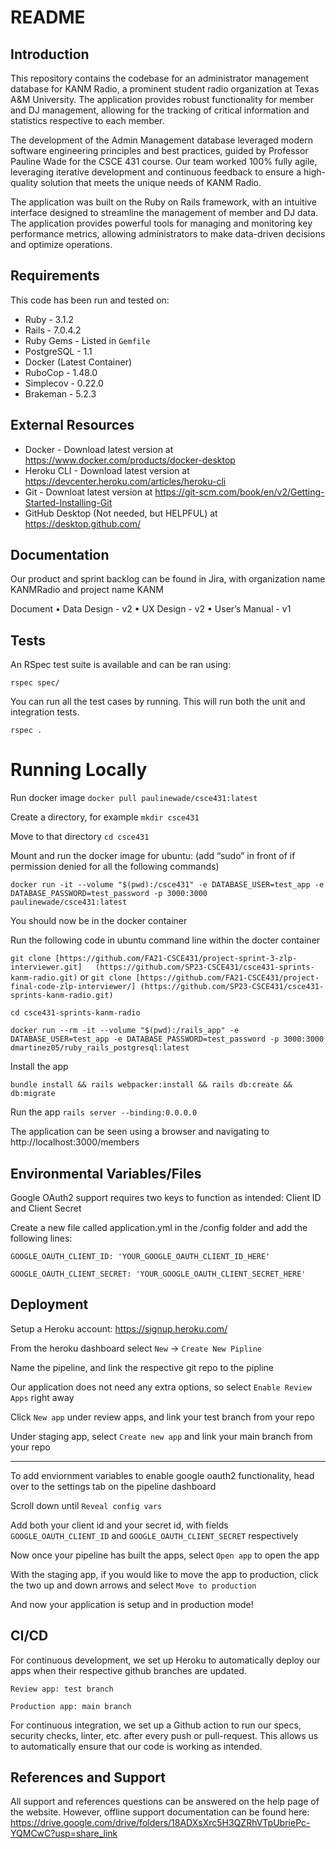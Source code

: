 # README

## Introduction

This repository contains the codebase for an administrator management database for KANM Radio, a prominent student radio organization at Texas A&M University. The application provides robust functionality for member and DJ management, allowing for the tracking of critical information and statistics respective to each member.

The development of the Admin Management database leveraged modern software engineering principles and best practices, guided by Professor Pauline Wade for the CSCE 431 course. Our team worked 100% fully agile, leveraging iterative development and continuous feedback to ensure a high-quality solution that meets the unique needs of KANM Radio.

The application was built on the Ruby on Rails framework, with an intuitive interface designed to streamline the management of member and DJ data. The application provides powerful tools for managing and monitoring key performance metrics, allowing administrators to make data-driven decisions and optimize operations.



## Requirements

This code has been run and tested on:

- Ruby - 3.1.2
- Rails - 7.0.4.2
- Ruby Gems - Listed in `Gemfile`
- PostgreSQL - 1.1
- Docker (Latest Container)
-	RuboCop - 1.48.0
-	Simplecov - 0.22.0
-	Brakeman - 5.2.3

## External Resources 

- Docker - Download latest version at https://www.docker.com/products/docker-desktop
- Heroku CLI - Download latest version at https://devcenter.heroku.com/articles/heroku-cli
- Git - Downloat latest version at https://git-scm.com/book/en/v2/Getting-Started-Installing-Git
- GitHub Desktop (Not needed, but HELPFUL) at https://desktop.github.com/

## Documentation

Our product and sprint backlog can be found in Jira, with organization name KANMRadio and project name KANM

Document
•	Data Design - v2
•	UX Design - v2
•	User’s Manual - v1

## Tests

An RSpec test suite is available and can be ran using:

`rspec spec/`

You can run all the test cases by running. This will run both the unit and integration tests.

`rspec .`


# Running Locally 

Run docker image
`docker pull paulinewade/csce431:latest `

Create a directory, for example 
`mkdir csce431`

Move to that directory
`cd csce431`

Mount and run the docker image for ubuntu:
(add “sudo” in front of if permission denied for all the following commands)

`docker run -it --volume "$(pwd):/csce431" -e DATABASE_USER=test_app -e DATABASE_PASSWORD=test_password -p 3000:3000 paulinewade/csce431:latest`

You should now be in the docker container

Run the following code in ubuntu command line within the docter container

`git clone [https://github.com/FA21-CSCE431/project-sprint-3-zlp-interviewer.git]   (https://github.com/SP23-CSCE431/csce431-sprints-kanm-radio.git)`
 or 
`git clone [https://github.com/FA21-CSCE431/project-final-code-zlp-interviewer/] (https://github.com/SP23-CSCE431/csce431-sprints-kanm-radio.git)`

`cd csce431-sprints-kanm-radio`

`docker run --rm -it --volume "$(pwd):/rails_app" -e DATABASE_USER=test_app -e DATABASE_PASSWORD=test_password -p 3000:3000 dmartinez05/ruby_rails_postgresql:latest`


Install the app

`bundle install && rails webpacker:install && rails db:create && db:migrate`


Run the app
`rails server --binding:0.0.0.0`

The application can be seen using a browser and navigating to http://localhost:3000/members

## Environmental Variables/Files ##

Google OAuth2 support requires two keys to function as intended: Client ID and Client Secret

Create a new file called application.yml in the /config folder and add the following lines:

  `GOOGLE_OAUTH_CLIENT_ID: 'YOUR_GOOGLE_OAUTH_CLIENT_ID_HERE'`

  `GOOGLE_OAUTH_CLIENT_SECRET: 'YOUR_GOOGLE_OAUTH_CLIENT_SECRET_HERE'`


## Deployment ##

Setup a Heroku account: https://signup.heroku.com/

From the heroku dashboard select `New` -> `Create New Pipline`

Name the pipeline, and link the respective git repo to the pipline

Our application does not need any extra options, so select `Enable Review Apps` right away

Click `New app` under review apps, and link your test branch from your repo

Under staging app, select `Create new app` and link your main branch from your repo

--------

To add enviornment variables to enable google oauth2 functionality, head over to the settings tab on the pipeline dashboard

Scroll down until `Reveal config vars`

Add both your client id and your secret id, with fields `GOOGLE_OAUTH_CLIENT_ID` and `GOOGLE_OAUTH_CLIENT_SECRET` respectively

Now once your pipeline has built the apps, select `Open app` to open the app

With the staging app, if you would like to move the app to production, click the two up and down arrows and select `Move to production`

And now your application is setup and in production mode!


## CI/CD ##

For continuous development, we set up Heroku to automatically deploy our apps when their respective github branches are updated.

  `Review app: test branch`

  `Production app: main branch`

For continuous integration, we set up a Github action to run our specs, security checks, linter, etc. after every push or pull-request. This allows us to automatically ensure that our code is working as intended.

## References and Support ##

All support and references questions can be answered on the help page of the website. However, offline support documentation can be found here: 
https://drive.google.com/drive/folders/18ADXsXrc5H3QZRhVTpUbriePc-YQMCwC?usp=share_link
